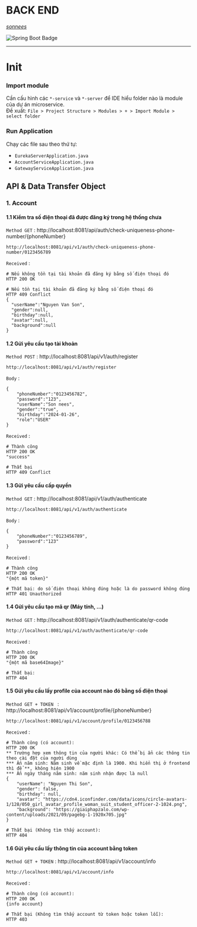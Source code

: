 # BACK END
*[sonnees](https://github.com/sonnees)* <br>

![Spring Boot Badge](https://img.shields.io/badge/Spring%20Boot-6DB33F?logo=springboot&logoColor=fff&style=for-the-badge)

<hr>

# Init
### Import module
Cần cấu hình các `*-service` và `*-server` để IDE hiểu folder nào là module của dự án microservice.  <br>
Đề xuất: `File > Project Structure > Modules > + > Import Module > select folder`
### Run Application
Chạy các file sau theo thứ tự: <br>
- `EurekaServerApplication.java` <br>
- `AccountServiceApplication.java` <br>
- `GatewayServiceApplication.java` <br>

## API & Data Transfer Object
### 1. Account 
#### 1.1 Kiểm tra số điện thoại đã được đăng ký trong hệ thống chưa
`Method GET` : http://localhost:8081/api/auth/check-uniqueness-phone-number/{phoneNumber} <br>
```
http://localhost:8081/api/v1/auth/check-uniqueness-phone-number/0123456789
```
`Received` :
```
# Nếu không tồn tại tài khoản đã đăng ký bằng số điện thoại đó
HTTP 200 OK

# Nếu tồn tại tài khoản đã đăng ký bằng số điện thoại đó
HTTP 409 Conflict
{
  "userName":"Nguyen Van Son",
  "gender":null,
  "birthday":null,
  "avatar":null,
  "background":null
}
```
#### 1.2 Gửi yêu cầu tạo tài khoản
`Method POST` : http://localhost:8081/api/v1/auth/register <br>
```
http://localhost:8081/api/v1/auth/register
```
`Body` :
```
{
    "phoneNumber":"0123456782",
    "password":"123",
    "userName":"Son nees",
    "gender":"true",
    "birthday":"2024-01-26",
    "role":"USER"
}
```  
`Received` :
```
# Thành công
HTTP 200 OK
"success"

# Thất bại
HTTP 409 Conflict
```

#### 1.3 Gửi yêu cầu cấp quyền
`Method GET` : http://localhost:8081/api/v1/auth/authenticate <br>
```
http://localhost:8081/api/v1/auth/authenticate
```
`Body` :
```
{
    "phoneNumber":"0123456789",
    "password":"123"
}
```  
`Received` :
```
# Thành công
HTTP 200 OK
"{một mã token}"

# Thất bại: do số điện thoại không đúng hoặc là do password không đúng
HTTP 401 Unauthorized
```

#### 1.4 Gửi yêu cầu tạo mã qr (Máy tính, ...)
`Method GET` : http://localhost:8081/api/v1/auth/authenticate/qr-code <br>
```
http://localhost:8081/api/v1/auth/authenticate/qr-code
```
`Received` :
```
# Thành công
HTTP 200 OK
"{một mã base64Image}"

# Thất bại:
HTTP 404 
```

#### 1.5 Gửi yêu cầu lấy profile của account nào đó bằng số điện thoại
`Method GET + TOKEN ` : http://localhost:8081/api/v1/account/profile/{phoneNumber} <br>
```
http://localhost:8081/api/v1/account/profile/0123456788
```
`Received` :
```
# Thành công (có account):
HTTP 200 OK
** Trường hợp xem thông tin của người khác: Có thể bị ẩn các thông tin theo cài đặt của người dùng
*** Ẩn năm sinh: Năm sinh về mặc định là 1900. Khi hiển thị ở frontend thì để **, không hiện 1900
*** Ẩn ngày tháng năm sinh: năm sinh nhận được là null
{
    "userName": "Nguyen Thi Son",
    "gender": false,
    "birthday": null,
    "avatar": "https://cdn4.iconfinder.com/data/icons/circle-avatars-1/128/050_girl_avatar_profile_woman_suit_student_officer-2-1024.png",
    "background": "https://giaiphapzalo.com/wp-content/uploads/2021/09/pagebg-1-1920x705.jpg"
}

# Thất bại (Không tìm thấy account):
HTTP 404 
```

#### 1.6 Gửi yêu cầu lấy thông tin của account bằng token
`Method GET + TOKEN` : http://localhost:8081/api/v1/account/info <br>
```
http://localhost:8081/api/v1/account/info
```

`Received` :
```
# Thành công (có account):
HTTP 200 OK
{info account}

# Thất bại (Không tìm thấy account từ token hoặc token lỗi):
HTTP 403
```

